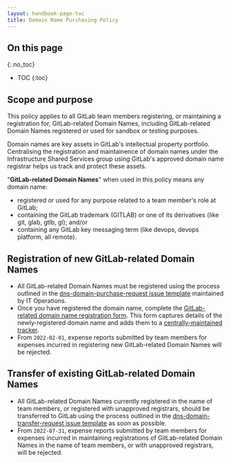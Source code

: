 ```yaml
---
layout: handbook-page-toc
title: Domain Name Purchasing Policy
---
```


## On this page
{:.no_toc}

- TOC
{:toc}

## Scope and purpose
This policy applies to all GitLab team members registering, or maintaining a registration for, GitLab-related Domain Names, including GitLab-related Domain Names registered or used for sandbox or testing purposes.

Domain names are key assets in GitLab's intellectual property portfolio. Centralising the registration and maintainence of domain names under the Infrastructure Shared Services group using GitLab's approved domain name registrar helps us track and protect these assets.

"**GitLab-related Domain Names**" when used in this policy means any domain name:
   - registered or used for any purpose related to a team member's role at GitLab;
   - containing the GitLab trademark (GITLAB) or one of its derivatives (like git, glab, gtlb, gl); and/or
   - containing any GitLab key messaging term (like devops, devops platform, all remote).
   
## Registration of new GitLab-related Domain Names
- All GitLab-related Domain Names must be registered using the process outlined in the [dns-domain-purchase-request issue template](https://gitlab.com/gitlab-com/business-technology/engineering/infrastructure/issue-tracker/-/issues/new?issuable_template=dns_domain_purchase_request) maintained by IT Operations.
- Once you have registered the domain name, complete the [GitLab-related domain name registration form](https://docs.google.com/forms/d/12r7O2z6vxipX4uI4hYJbIMDj8mPhra6_U-O-aXQxSis/edit). This form captures details of the newly-registered domain name and adds them to a [centrally-maintained tracker](https://docs.google.com/spreadsheets/d/187C_xXgaR_L55PeaFVqd9C0E28qrCvmDZnGgQT_4eNI/edit#gid=0).
- From `2022-02-01`, expense reports submitted by team members for expenses incurred in registering new GitLab-related Domain Names will be rejected.

## Transfer of existing GitLab-related Domain Names
- All GitLab-related Domain Names currently registered in the name of team members, or registered with unapproved registrars,  should be transferred to GitLab using the process outlined in the [dns-domain-transfer-request issue template](https://gitlab.com/gitlab-com/business-technology/engineering/infrastructure/issue-tracker/-/issues/new?issuable_template=dns_domain_transfer_request) as soon as possible.
- From `2022-07-31`, expense reports submitted by team members for expenses incurred in maintaining registrations of GitLab-related Domain Names in the name of team members, or with unapproved registrars, will be rejected.
